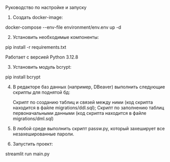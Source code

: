Руководство по настройке и запуску
1. Создать docker-image:

docker-compose --env-file environment/env.env up -d

2. Установить необходимые компоненты:

pip install -r requirements.txt

Работает с версией Python 3.12.8

3. Установить модуль bcrypt:

pip install bcrypt

4. В редакторе баз данных (например, DBeaver) выполнить следующие скрипты для поднятой бд:

    Cкрипт по созданию таблиц и связей между ними (код скрипта находится в файле migrations/ddl.sql);
    Скрипт по заполнению таблиц первоначальными данными (код скрипта находится в файле migrations/dml.sql)

5. В любой среде выполнить скрипт passw.py, который захеширует все незахешированные пароли.
6. Запустить проект:

streamlit run main.py
